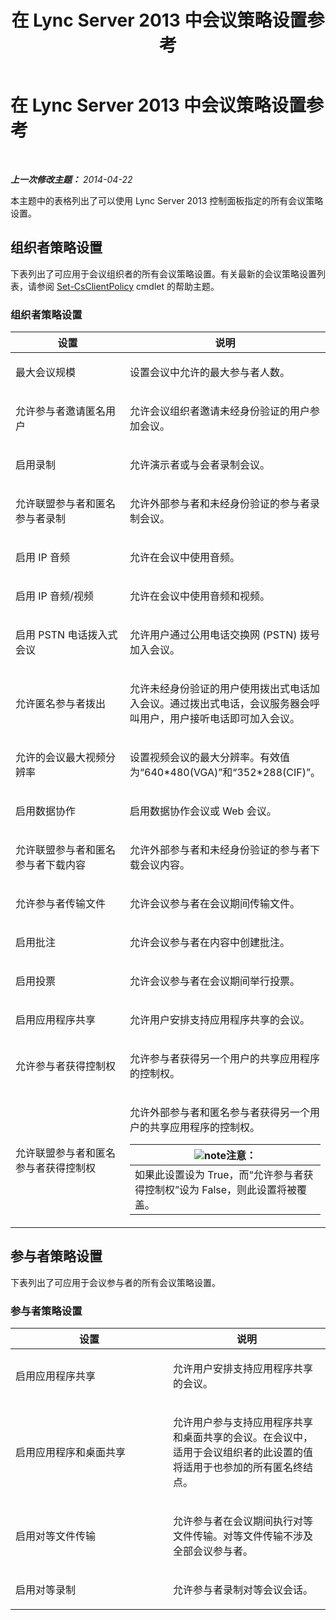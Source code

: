 ﻿---
title: 在 Lync Server 2013 中会议策略设置参考
TOCTitle: 在 Lync Server 2013 中会议策略设置参考
ms:assetid: ec8125f7-ef78-4a2b-8db0-4dd3cf5a4065
ms:mtpsurl: https://technet.microsoft.com/zh-cn/library/Gg429724(v=OCS.15)
ms:contentKeyID: 49314646
ms.date: 05/19/2016
mtps_version: v=OCS.15
ms.translationtype: HT
---

# 在 Lync Server 2013 中会议策略设置参考

 

_**上一次修改主题：** 2014-04-22_

本主题中的表格列出了可以使用 Lync Server 2013 控制面板指定的所有会议策略设置。

## 组织者策略设置

下表列出了可应用于会议组织者的所有会议策略设置。有关最新的会议策略设置列表，请参阅 [Set-CsClientPolicy](https://docs.microsoft.com/en-us/powershell/module/skype/Set-CsClientPolicy) cmdlet 的帮助主题。

### 组织者策略设置

<table>
<colgroup>
<col style="width: 50%" />
<col style="width: 50%" />
</colgroup>
<thead>
<tr class="header">
<th>设置</th>
<th>说明</th>
</tr>
</thead>
<tbody>
<tr class="odd">
<td><p>最大会议规模</p></td>
<td><p>设置会议中允许的最大参与者人数。</p></td>
</tr>
<tr class="even">
<td><p>允许参与者邀请匿名用户</p></td>
<td><p>允许会议组织者邀请未经身份验证的用户参加会议。</p></td>
</tr>
<tr class="odd">
<td><p>启用录制</p></td>
<td><p>允许演示者或与会者录制会议。</p></td>
</tr>
<tr class="even">
<td><p>允许联盟参与者和匿名参与者录制</p></td>
<td><p>允许外部参与者和未经身份验证的参与者录制会议。</p></td>
</tr>
<tr class="odd">
<td><p>启用 IP 音频</p></td>
<td><p>允许在会议中使用音频。</p></td>
</tr>
<tr class="even">
<td><p>启用 IP 音频/视频</p></td>
<td><p>允许在会议中使用音频和视频。</p></td>
</tr>
<tr class="odd">
<td><p>启用 PSTN 电话拨入式会议</p></td>
<td><p>允许用户通过公用电话交换网 (PSTN) 拨号加入会议。</p></td>
</tr>
<tr class="even">
<td><p>允许匿名参与者拨出</p></td>
<td><p>允许未经身份验证的用户使用拨出式电话加入会议。通过拨出式电话，会议服务器会呼叫用户，用户接听电话即可加入会议。</p></td>
</tr>
<tr class="odd">
<td><p>允许的会议最大视频分辨率</p></td>
<td><p>设置视频会议的最大分辨率。有效值为“640*480(VGA)”和“352*288(CIF)”。</p></td>
</tr>
<tr class="even">
<td><p>启用数据协作</p></td>
<td><p>启用数据协作会议或 Web 会议。</p></td>
</tr>
<tr class="odd">
<td><p>允许联盟参与者和匿名参与者下载内容</p></td>
<td><p>允许外部参与者和未经身份验证的参与者下载会议内容。</p></td>
</tr>
<tr class="even">
<td><p>允许参与者传输文件</p></td>
<td><p>允许会议参与者在会议期间传输文件。</p></td>
</tr>
<tr class="odd">
<td><p>启用批注</p></td>
<td><p>允许会议参与者在内容中创建批注。</p></td>
</tr>
<tr class="even">
<td><p>启用投票</p></td>
<td><p>允许会议参与者在会议期间举行投票。</p></td>
</tr>
<tr class="odd">
<td><p>启用应用程序共享</p></td>
<td><p>允许用户安排支持应用程序共享的会议。</p></td>
</tr>
<tr class="even">
<td><p>允许参与者获得控制权</p></td>
<td><p>允许参与者获得另一个用户的共享应用程序的控制权。</p></td>
</tr>
<tr class="odd">
<td><p>允许联盟参与者和匿名参与者获得控制权</p></td>
<td><p>允许外部参与者和匿名参与者获得另一个用户的共享应用程序的控制权。</p>
<div class="alert">
<table>
<thead>
<tr class="header">
<th><img src="images/Dn783119.note(OCS.15).gif" title="note" alt="note" />注意：</th>
</tr>
</thead>
<tbody>
<tr class="odd">
<td>如果此设置设为 True，而“允许参与者获得控制权”设为 False，则此设置将被覆盖。</td>
</tr>
</tbody>
</table>

</div></td>
</tr>
</tbody>
</table>


## 参与者策略设置

下表列出了可应用于会议参与者的所有会议策略设置。

### 参与者策略设置

<table>
<colgroup>
<col style="width: 50%" />
<col style="width: 50%" />
</colgroup>
<thead>
<tr class="header">
<th>设置</th>
<th>说明</th>
</tr>
</thead>
<tbody>
<tr class="odd">
<td><p>启用应用程序共享</p></td>
<td><p>允许用户安排支持应用程序共享的会议。</p></td>
</tr>
<tr class="even">
<td><p>启用应用程序和桌面共享</p></td>
<td><p>允许用户参与支持应用程序共享和桌面共享的会议。在会议中，适用于会议组织者的此设置的值将适用于也参加的所有匿名终结点。</p></td>
</tr>
<tr class="odd">
<td><p>启用对等文件传输</p></td>
<td><p>允许参与者在会议期间执行对等文件传输。对等文件传输不涉及全部会议参与者。</p></td>
</tr>
<tr class="even">
<td><p>启用对等录制</p></td>
<td><p>允许参与者录制对等会议会话。</p></td>
</tr>
</tbody>
</table>

